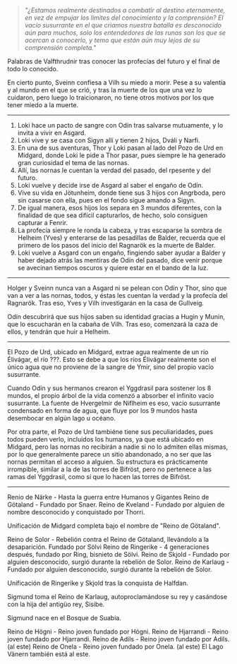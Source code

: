 > *"¿Estamos realmente destinados a combatir al destino eternamente, en vez de empujar los límites del conocimiento y la comprensión? El vacío susurrante en el que criamos nuestra batalla es desconocido aún para muchos, solo los entendedores de las runas son los que se acercan a conocerlo, y temo que están aún muy lejos de su comprensión completa."*

Palabras de Valfthrudnir tras conocer las profecías del futuro y el final de todo lo conocido.

En cierto punto, Sveinn confiesa a Vilh su miedo a morir. Pese a su valentía y al mundo en el que se crió, y tras la muerte de los que una vez lo cuidaron, pero luego lo traicionaron, no tiene otros motivos por los que tener miedo a la muerte.

---

1. Loki hace un pacto de sangre con Odín tras salvarse mutuamente, y lo invita a vivir en Asgard.
2. Loki vive y se casa con Sigyn allí y tienen 2 hijos, Dváli y Narfi.
3. En una de sus aventuras, Thor y Loki pasan al lado del Pozo de Urd en Midgard, donde Loki le pide a Thor pasar, pues siempre le ha generado gran curiosidad el tema de las nornas.
4. Allí, las nornas le cuentan la verdad del pasado, del rpesente y del futuro.
5. Loki vuelve y decide irse de Asgard al saber el engaño de Odín.
6. Vive su vida en Jötunheim, donde tiene sus 3 hijos con Angrboda, pero sin casarse con ella, pues en el fondo sigue amando a Sigyn.
7. De igual manera, esos hijos los separa en 3 mundos diferentes, con la finalidad de que sea difícil capturarlos, de hecho, solo consiguen capturar a Fenrir.
8. La profecía siempre le ronda la cabeza, y tras escaparse la sombra de Helheim (Yves) y enterarse de las pesadillas de Balder, recuerda que el primero de los pasos del inicio del Ragnarök es la muerte de Balder.
9. Loki vuelve a Asgard con un engaño, fingiendo saber ayudar a Balder y haber dejado atrás las mentiras de Odín del pasado, dice venir porque se avecinan tiempos oscuros y quiere estar en el bando de la luz.

---

Holger y Sveinn nunca van a Asgard ni se pelean con Odín y Thor, sino que van a ver a las nornas, todos, y éstas les cuentan la verdad y la profecía del Ragnarök. Tras eso, Yves y Vilh investigarán en la casa de Gullveig.

Odín descubrirá que sus hijos saben su identidad gracias a Hugin y Munin, que lo escucharán en la cabaña de Vilh. Tras eso, comenzará la caza de ellos, y tendrán que huir a Helheim.

---

El Pozo de Urd, ubicado en Midgard, extrae agua realmente de un río Élivágar, el río ???. Esto se debe a que los ríos Élivágar realmente son el único agua que no proviene de la sangre de Ymir, sino del propio vacío susurrante.

Cuando Odín y sus hermanos crearon el Yggdrasil para sostener los 8 mundos, el propio árbol de la vida comenzó a absorber el infinito vacío susurrante. La fuente de Hvergelmir de Niflheim es eso, vacío susurrante condensado en forma de agua, que fluye por los 9 mundos hasta desembocar en algún lago u océano.

Por otra parte, el Pozo de Urd tambiéne tiene sus peculiaridades, pues todos pueden verlo, incluidos los humanos, ya que está ubicado en Midgard, pero las nornas no recibirán a nadie si no lo admiten ellas mismas, por lo que generalmente parece un sitio abandonado, a no ser que las nornas permitan el acceso a alguien. Su estructura es prácticamente irrompible, similar a la de las torres de Bifröst, pero no pertenece a las ramas del Yggdrasil, como sí que lo hacen las torres de Bifröst.

---

Renio de Närke - Hasta la guerra entre Humanos y Gigantes
Reino de Götaland - Fundado por Snaer.
Reino de Kveland - Fundado por alguien de nombre desconocido y conquistado por Thorri.

Unificación de Midgard completa bajo el nombre de "Reino de Götaland".

Reino de Solor - Rebelión contra el Reino de Götaland, llevándolo a la desaparición. Fundado por Sölvi
Reino de Ringerike - 4 generaciones después, fundado por Ring, bisnieto de Sölvi.
Reino de Skjold - Fundado por alguien desconocido, surgió durante la rebelión de Solor.
Reino de Karlaug - Fundado por alguien desconocido, surgió durante la rebelión de Solor.

Unificación de Ringerike y Skjold tras la conquista de Halfdan.

Sigmund toma el Reino de Karlaug, autoproclamándose su rey y casándose con la hija del antigüo rey, Sisibe.

Sigmund nace en el Bosque de Suabia.

Reino de Högni - Reino joven fundado por Högni.
Reino de Hjarrandi - Reino joven fundado por Hjarrandi.
Reino de Adils - Reino joven fundado por Adils. (al este)
Reino de Onela - Reino joven fundado por Onela. (al este)
El Lago Vänern también está al este.

